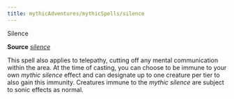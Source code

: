 ```yaml
---
title: mythicAdventures/mythicSpells/silence
---
```

Silence

**Source** [_silence_](spells/silence#_silence)

This spell also applies to telepathy, cutting off any mental communication within the area. At the time of casting, you can choose to be immune to your own _mythic silence_ effect and can designate up to one creature per tier to also gain this immunity. Creatures immune to the _mythic silence_ are subject to sonic effects as normal.

